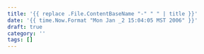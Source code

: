 ```yaml
---
title: '{{ replace .File.ContentBaseName "-" " " | title }}'
date: '{{ time.Now.Format "Mon Jan _2 15:04:05 MST 2006" }}'
draft: true
category: ''
tags: []
---
```

